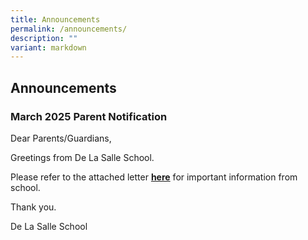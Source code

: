```yaml
---
title: Announcements
permalink: /announcements/
description: ""
variant: markdown
---
```

## Announcements


### March 2025 Parent Notification 

Dear Parents/Guardians,
  
Greetings from De La Salle School. 

Please refer to the attached letter [**here**](/files/2025/3_Mar_2025_PN.pdf) for important information from school.&nbsp;

Thank you.
  
De La Salle School